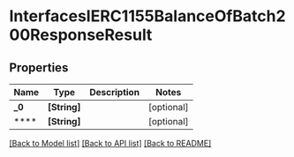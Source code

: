# InterfacesIERC1155BalanceOfBatch200ResponseResult

## Properties
Name | Type | Description | Notes
------------ | ------------- | ------------- | -------------
**_0** | **[String]** |  | [optional] 
**** | **[String]** |  | [optional] 

[[Back to Model list]](../README.md#documentation-for-models) [[Back to API list]](../README.md#documentation-for-api-endpoints) [[Back to README]](../README.md)


